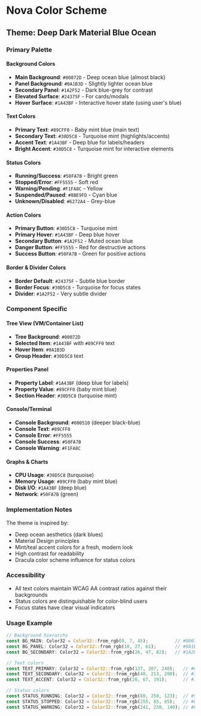 # Nova Color Scheme

## Theme: Deep Dark Material Blue Ocean

### Primary Palette

#### Background Colors
- **Main Background**: `#00072D` - Deep ocean blue (almost black)
- **Panel Background**: `#0A1B3D` - Slightly lighter ocean blue
- **Secondary Panel**: `#1A2F52` - Dark blue-grey for contrast
- **Elevated Surface**: `#24375F` - For cards/modals
- **Hover Surface**: `#1A43BF` - Interactive hover state (using user's blue)

#### Text Colors
- **Primary Text**: `#89CFF0` - Baby mint blue (main text)
- **Secondary Text**: `#30D5C8` - Turquoise mint (highlights/accents)
- **Accent Text**: `#1A43BF` - Deep blue for labels/headers
- **Bright Accent**: `#30D5C8` - Turquoise mint for interactive elements

#### Status Colors
- **Running/Success**: `#50FA7B` - Bright green
- **Stopped/Error**: `#FF5555` - Soft red
- **Warning/Pending**: `#F1FA8C` - Yellow
- **Suspended/Paused**: `#8BE9FD` - Cyan blue
- **Unknown/Disabled**: `#6272A4` - Grey-blue

#### Action Colors
- **Primary Button**: `#30D5C8` - Turquoise mint
- **Primary Hover**: `#1A43BF` - Deep blue hover
- **Secondary Button**: `#1A2F52` - Muted ocean blue
- **Danger Button**: `#FF5555` - Red for destructive actions
- **Success Button**: `#50FA7B` - Green for positive actions

#### Border & Divider Colors
- **Border Default**: `#24375F` - Subtle blue border
- **Border Focus**: `#30D5C8` - Turquoise for focus states
- **Divider**: `#1A2F52` - Very subtle divider

### Component Specific

#### Tree View (VM/Container List)
- **Tree Background**: `#00072D`
- **Selected Item**: `#1A43BF` with `#89CFF0` text
- **Hover Item**: `#0A1B3D`
- **Group Header**: `#30D5C8` text

#### Properties Panel
- **Property Label**: `#1A43BF` (deep blue for labels)
- **Property Value**: `#89CFF0` (baby mint blue)
- **Section Header**: `#30D5C8` (turquoise mint)

#### Console/Terminal
- **Console Background**: `#000510` (deeper black-blue)
- **Console Text**: `#89CFF0`
- **Console Error**: `#FF5555`
- **Console Success**: `#50FA7B`
- **Console Warning**: `#F1FA8C`

#### Graphs & Charts
- **CPU Usage**: `#30D5C8` (turquoise)
- **Memory Usage**: `#89CFF0` (baby mint blue)
- **Disk I/O**: `#1A43BF` (deep blue)
- **Network**: `#50FA7B` (green)

### Implementation Notes

The theme is inspired by:
- Deep ocean aesthetics (dark blues)
- Material Design principles
- Mint/teal accent colors for a fresh, modern look
- High contrast for readability
- Dracula color scheme influence for status colors

### Accessibility
- All text colors maintain WCAG AA contrast ratios against their backgrounds
- Status colors are distinguishable for color-blind users
- Focus states have clear visual indicators

### Usage Example

```rust
// Background hierarchy
const BG_MAIN: Color32 = Color32::from_rgb(0, 7, 45);          // #00072D
const BG_PANEL: Color32 = Color32::from_rgb(10, 27, 61);       // #0A1B3D
const BG_SECONDARY: Color32 = Color32::from_rgb(26, 47, 82);   // #1A2F52

// Text colors
const TEXT_PRIMARY: Color32 = Color32::from_rgb(137, 207, 240);   // #89CFF0 - Baby mint blue
const TEXT_SECONDARY: Color32 = Color32::from_rgb(48, 213, 200);  // #30D5C8 - Turquoise mint
const TEXT_ACCENT: Color32 = Color32::from_rgb(26, 67, 191);      // #1A43BF - Deep blue

// Status colors
const STATUS_RUNNING: Color32 = Color32::from_rgb(80, 250, 123);  // #50FA7B - Green
const STATUS_STOPPED: Color32 = Color32::from_rgb(255, 85, 85);   // #FF5555 - Red
const STATUS_WARNING: Color32 = Color32::from_rgb(241, 250, 140); // #F1FA8C - Yellow
```